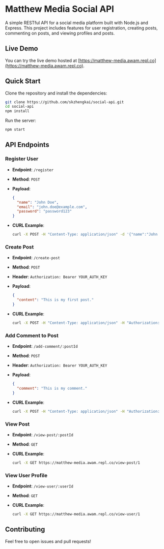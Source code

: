 # Matthew Media Social API

A simple RESTful API for a social media platform built with Node.js and Express. This project includes features for user registration, creating posts, commenting on posts, and viewing profiles and posts. 

## Live Demo

You can try the live demo hosted at [https://matthew-media.awam.repl.co](https://matthew-media.awam.repl.co).

## Quick Start

Clone the repository and install the dependencies:

```bash
git clone https://github.com/skzhengkai/social-api.git
cd social-api
npm install
```

Run the server:

```bash
npm start
```

## API Endpoints

### Register User
- **Endpoint**: `/register`
- **Method**: `POST`
- **Payload**: 
  ```json
  {
    "name": "John Doe",
    "email": "john.doe@example.com",
    "password": "password123"
  }
  ```
- **CURL Example**:

  ```bash
  curl -X POST -H "Content-Type: application/json" -d '{"name":"John Doe", "email":"john.doe@example.com", "password":"password123"}' https://matthew-media.awam.repl.co/register
  ```

### Create Post
- **Endpoint**: `/create-post`
- **Method**: `POST`
- **Header**: `Authorization: Bearer YOUR_AUTH_KEY`
- **Payload**:
  ```json
  {
    "content": "This is my first post."
  }
  ```
- **CURL Example**:

  ```bash
  curl -X POST -H "Content-Type: application/json" -H "Authorization: Bearer YOUR_AUTH_KEY" -d '{"content":"This is my first post."}' https://matthew-media.awam.repl.co/create-post
  ```

### Add Comment to Post
- **Endpoint**: `/add-comment/:postId`
- **Method**: `POST`
- **Header**: `Authorization: Bearer YOUR_AUTH_KEY`
- **Payload**:
  ```json
  {
    "comment": "This is my comment."
  }
  ```
- **CURL Example**:

  ```bash
  curl -X POST -H "Content-Type: application/json" -H "Authorization: Bearer YOUR_AUTH_KEY" -d '{"comment":"This is my comment."}' https://matthew-media.awam.repl.co/add-comment/1
  ```

### View Post
- **Endpoint**: `/view-post/:postId`
- **Method**: `GET`
- **CURL Example**:

  ```bash
  curl -X GET https://matthew-media.awam.repl.co/view-post/1
  ```

### View User Profile
- **Endpoint**: `/view-user/:userId`
- **Method**: `GET`
- **CURL Example**:

  ```bash
  curl -X GET https://matthew-media.awam.repl.co/view-user/1
  ```

## Contributing

Feel free to open issues and pull requests!
